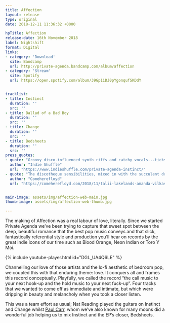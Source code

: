 ```yaml
---
title: Affection
layout: release
type: original
date: 2018-12-11 11:36:32 +0000

hpTitle: Affection
release-date: 16th November 2018
label: Nightshift
format: Digital
links:
- category: 'Download'
  site: Bandcamp
  url: http://private-agenda.bandcamp.com/album/affection
- category: 'Stream'
  site: Spotify
  url: https://open.spotify.com/album/39Gp1iDJ0pYgonqufSKDdY


tracklist:
- title: Instinct
  duration: ''
  src: ''
- title: Ballad of a Bad Boy
  duration: ''
  src: ''
- title: Change
  duration: ''
  src: ''
- title: Bedsheets
  duration: ''
  src: ''
press_quotes:
- quote: "Groovy disco-influenced synth riffs and catchy vocals...ticks every box for what makes a catchy indie electronic track."
  author: "Indie Shuffle"
  url: "https://www.indieshuffle.com/private-agenda-instinct/"
- quote: "The discotheque sensibilities, mixed in with the succulent drums, make it irresistible. You drool at the ‘perfection’ of every pitch it hits, in your ear and inside your heart. Just so good, like they always do it."
  author: "Comeherefloyd"
  url: "https://comeherefloyd.com/2018/11/talii-lakelands-amanda-vilkas-coats-private-agenda/"


main-image: assets/img/affection-web-main.jpg
thumb-image: assets/img/affection-web-thumb.jpg

--- 
```

The making of Affection was a real labour of love, literally. Since we started Private Agenda we’ve been trying to capture that sweet spot between the deep, beautiful romance that the best pop music conveys and that slick, fantastically referential style and production you’ll hear on records by the great indie icons of our time such as Blood Orange, Neon Indian or Toro Y Moi.

{% include youtube-player.html id="DGL_UA4Q6LE" %}

Channelling our love of those artists and the lo-fi aesthetic of bedroom pop, we coupled this with that enduring theme: love. It conquers all and frames this record conceptually. Playfully, we called the record “the call music to your next hook-up and the hold music to your next fuck-up”. Four tracks that we wanted to come off as immediate and intimate, but which were dripping in beauty and melancholy when you took a closer listen. 

This was a team effort as usual; Nat Reading played the guitars on Instinct and Change whilst [Paul Carr](http://paulcarrproducer.com/), whom we’ve also known for many moons did a wonderful job helping us to mix Instinct and the EP’s closer, Bedsheets.
